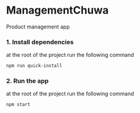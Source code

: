 # ManagementChuwa

Product management app

### 1. Install dependencies

at the root of the project run the following command

```bash
npm run quick-install
```

### 2. Run the app

at the root of the project run the following command

```bash
npm start
```
